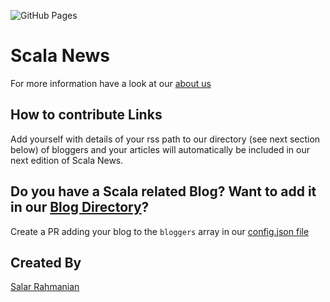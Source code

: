 ![GitHub Pages](https://github.com/softinio/scalanews/actions/workflows/ci.yml/badge.svg)

# Scala News 

For more information have a look at our [about us](docs/Resources/About.md)

## How to contribute Links

Add yourself with details of your rss path to our directory (see next section below) of bloggers and your articles will automatically be included in our next edition of Scala News.


## Do you have a Scala related Blog? Want to add it in our [Blog Directory](docs/Resources/Blog_Directory.md)?

Create a PR adding your blog to the `bloggers` array in our [config.json file](config.json)

## Created By 

[Salar Rahmanian](https://www.softinio.com)

